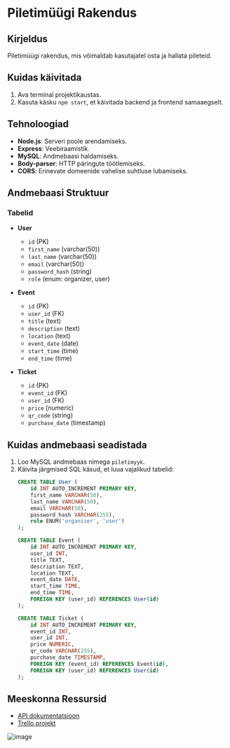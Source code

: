 # Piletimüügi Rakendus

## Kirjeldus
Piletimüügi rakendus, mis võimaldab kasutajatel osta ja hallata pileteid.

## Kuidas käivitada
1. Ava terminal projektikaustas.
2. Kasuta käsku `npm start`, et käivitada backend ja frontend samaaegselt.

## Tehnoloogiad
- **Node.js**: Serveri poole arendamiseks.
- **Express**: Veebiraamistik.
- **MySQL**: Andmebaasi haldamiseks.
- **Body-parser**: HTTP päringute töötlemiseks.
- **CORS**: Erinevate domeenide vahelise suhtluse lubamiseks.

## Andmebaasi Struktuur
### Tabelid
- **User**
  - `id` (PK)
  - `first_name` (varchar(50))
  - `last_name` (varchar(50))
  - `email` (varchar(50))
  - `password_hash` (string)
  - `role` (enum: organizer, user)

- **Event**
  - `id` (PK)
  - `user_id` (FK)
  - `title` (text)
  - `description` (text)
  - `location` (text)
  - `event_date` (date)
  - `start_time` (time)
  - `end_time` (time)

- **Ticket**
  - `id` (PK)
  - `event_id` (FK)
  - `user_id` (FK)
  - `price` (numeric)
  - `qr_code` (string)
  - `purchase_date` (timestamp)

## Kuidas andmebaasi seadistada
1. Loo MySQL andmebaas nimega `piletimyyk`.
2. Käivita järgmised SQL käsud, et luua vajalikud tabelid:
   ```sql
   CREATE TABLE User (
       id INT AUTO_INCREMENT PRIMARY KEY,
       first_name VARCHAR(50),
       last_name VARCHAR(50),
       email VARCHAR(50),
       password_hash VARCHAR(255),
       role ENUM('organizer', 'user')
   );

   CREATE TABLE Event (
       id INT AUTO_INCREMENT PRIMARY KEY,
       user_id INT,
       title TEXT,
       description TEXT,
       location TEXT,
       event_date DATE,
       start_time TIME,
       end_time TIME,
       FOREIGN KEY (user_id) REFERENCES User(id)
   );

   CREATE TABLE Ticket (
       id INT AUTO_INCREMENT PRIMARY KEY,
       event_id INT,
       user_id INT,
       price NUMERIC,
       qr_code VARCHAR(255),
       purchase_date TIMESTAMP,
       FOREIGN KEY (event_id) REFERENCES Event(id),
       FOREIGN KEY (user_id) REFERENCES User(id)
   );
   ```

## Meeskonna Ressursid
- [API dokumentatsioon](https://studio.apicur.io/apis/113095/)
- [Trello projekt](https://trello.com/b/436EYyWL/)

![image](https://github.com/user-attachments/assets/178330c5-f077-4b61-aca1-3dcbdf5c2ed1)
